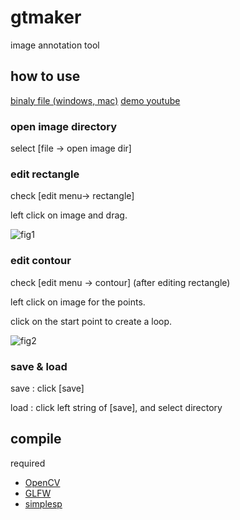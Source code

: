 ﻿# gtmaker
image annotation tool

## how to use
[binaly file (windows, mac)](https://github.com/sanko-shoko/gtmaker/releases)
[demo youtube](https://www.youtube.com/watch?time_continue=106&v=a3ub4SHJEEs)

### open image directory
select [file -> open image dir]

### edit rectangle
check [edit menu-> rectangle]

left click on image and drag.

![fig1](https://github.com/sanko-shoko/gtmaker/blob/master/screenshot/fig1.png)

### edit contour
check [edit menu -> contour] (after editing rectangle)

left click on image for the points.

click on the start point to create a loop.


![fig2](https://github.com/sanko-shoko/gtmaker/blob/master/screenshot/fig2.png)

### save & load
save : click [save]

load : click left string of [save], and select directory


## compile
required
- [OpenCV](https://opencv.org/)
- [GLFW](http://www.glfw.org/)
- [simplesp](https://github.com/sanko-shoko/simplesp)

